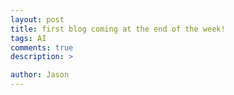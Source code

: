 ```yaml
---
layout: post
title: first blog coming at the end of the week!
tags: AI
comments: true
description: >

author: Jason
---
```


